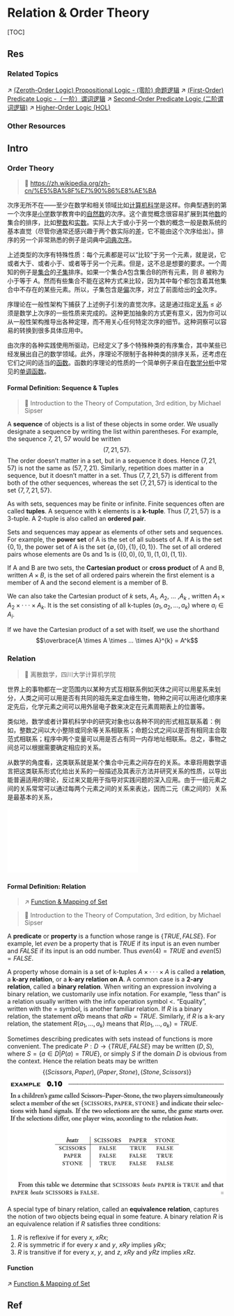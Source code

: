 # Relation & Order Theory

[TOC]



## Res
### Related Topics
↗ [(Zeroth-Order Logic) Propositional Logic - (零阶) 命题逻辑](../../📍%20Mathematical%20Logic%20Basics%20(Formal%20Logic)/Classical%20Logic%20(Standard%20Logic)/(Zeroth-Order%20Logic)%20Propositional%20Logic%20-%20(零阶)%20命题逻辑.md)
↗ [(First-Order) Predicate Logic -（一阶）谓词逻辑](../../📍%20Mathematical%20Logic%20Basics%20(Formal%20Logic)/Classical%20Logic%20(Standard%20Logic)/(First-Order)%20Predicate%20Logic%20-（一阶）谓词逻辑.md)
↗ [Second-Order Predicate Logic (二阶谓词逻辑)](../../📍%20Mathematical%20Logic%20Basics%20(Formal%20Logic)/Higher-Order%20Logic%20(HOL)/Second-Order%20Predicate%20Logic%20(二阶谓词逻辑).md)
↗ [Higher-Order Logic (HOL)](../../📍%20Mathematical%20Logic%20Basics%20(Formal%20Logic)/Higher-Order%20Logic%20(HOL)/Higher-Order%20Logic%20(HOL).md)


### Other Resources



## Intro
### Order Theory
> 🔗 https://zh.wikipedia.org/zh-cn/%E5%BA%8F%E7%90%86%E8%AE%BA

次序无所不在——至少在数学和相关领域比如[计算机科学](https://zh.wikipedia.org/wiki/%E8%AE%A1%E7%AE%97%E6%9C%BA%E7%A7%91%E5%AD%A6 "计算机科学")是这样。你典型遇到的第一个次序是[小学](https://zh.wikipedia.org/wiki/%E5%B0%8F%E5%AD%A6 "小学")数学教育中的[自然数](https://zh.wikipedia.org/wiki/%E8%87%AA%E7%84%B6%E6%95%B0 "自然数")的次序。这个直觉概念很容易扩展到其他[数](https://zh.wikipedia.org/wiki/%E6%95%B0 "数")的集合的排序，比如[整数](https://zh.wikipedia.org/wiki/%E6%95%B4%E6%95%B0 "整数")和[实数](https://zh.wikipedia.org/wiki/%E5%AE%9E%E6%95%B0 "实数")。实际上大于或小于另一个数的概念一般是数系统的基本直觉（尽管你通常还感兴趣于两个数实际的[差](https://zh.wikipedia.org/wiki/%E5%B7%AE "差")，它不能由这个次序给出）。排序的另一个非常熟悉的例子是词典中[词典次序](https://zh.wikipedia.org/w/index.php?title=%E8%AF%8D%E5%85%B8%E6%AC%A1%E5%BA%8F&action=edit&redlink=1 "词典次序（页面不存在）")。

上述类型的次序有特殊性质：每个元素都是可以“比较”于另一个元素，就是说，它或者大于、或者小于、或者等于另一个元素。但是，这不总是想要的要求。一个周知的例子是[集合](https://zh.wikipedia.org/wiki/%E9%9B%86%E5%90%88_\(%E6%95%B0%E5%AD%A6\) "集合 (数学)")的[子集](https://zh.wikipedia.org/wiki/%E5%AD%90%E9%9B%86 "子集")排序。如果一个集合A包含集合B的所有元素，则 _B_ 被称为小于等于 _A_。然而有些集合不能在这种方式来比较，因为其中每个都包含着其他集合中不存在的某些元素。所以，子集包含是[偏](https://zh.wikipedia.org/wiki/%E5%81%8F%E5%BA%8F "偏序")次序，对立了前面给出的[全](https://zh.wikipedia.org/wiki/%E5%85%A8%E5%BA%8F "全序")次序。

序理论在一般性架构下捕获了上述例子引发的直觉次序。这是通过指定[关系](https://zh.wikipedia.org/wiki/%E5%85%B3%E7%B3%BB_\(%E6%95%B0%E5%AD%A6\) "关系 (数学)") $\leq$ 必须是数学上次序的一些性质来完成的。这种更加抽象的方式更有意义，因为你可以从一般性架构推导出各种定理，而不用关心任何特定次序的细节。这种洞察可以容易的转换到很多具体应用中。

由次序的各种实践使用所驱动，已经定义了多个特殊种类的有序集合，其中某些已经发展出自己的数学领域。此外，序理论不限制于各种种类的排序关系，还考虑在它们之间的适当的[函数](https://zh.wikipedia.org/wiki/%E5%87%BD%E6%95%B0 "函数")。函数的序理论的性质的一个简单例子来自在[数学分析](https://zh.wikipedia.org/wiki/%E6%95%B0%E5%AD%A6%E5%88%86%E6%9E%90 "数学分析")中常见的[单调函数](https://zh.wikipedia.org/wiki/%E5%8D%95%E8%B0%83%E5%87%BD%E6%95%B0 "单调函数")。
#### Formal Definition: Sequence & Tuples
 > 📖 Introduction to the Theory of Computation, 3rd edition, by Michael Sipser
 
A **sequence** of objects is a list of these objects in some order. We usually designate a sequence by writing the list within parentheses. For example, the sequence 7, 21, 57 would be written $$(7,21,57).$$
The order doesn’t matter in a set, but in a sequence it does. Hence $(7,21,57)$ is not the same as $(57,7,21)$. Similarly, repetition does matter in a sequence, but it doesn’t matter in a set. Thus $(7,7,21,57)$ is different from both of the other sequences, whereas the set $\{7,21,57\}$ is identical to the set $\{7,7,21,57\}$. 

As with sets, sequences may be finite or infinite. Finite sequences often are called **tuples**. A sequence with k elements is a **k-tuple**. Thus $(7,21,57)$ is a 3-tuple. A 2-tuple is also called an **ordered pair**.

Sets and sequences may appear as elements of other sets and sequences. For example, the **power set** of A is the set of all subsets of A. If A is the set $\{0,1\}$, the power set of A is the set $\{∅,\{0\},\{1\},\{0,1\}\}$. The set of all ordered pairs whose elements are 0s and 1s is $\{(0,0),(0,1),(1,0), (1,1)\}$.

If A and B are two sets, the **Cartesian product** or **cross product** of A and B, written $A\times B$, is the set of all ordered pairs wherein the first element is a member of A and the second element is a member of B.

We can also take the Cartesian product of $k$ sets, $A_1$, $A_2$, ... ,$A_k$ , written $A_1 \times A_2 \times ··· \times A_k$. It is the set consisting of all k-tuples $(a_1, a_2, ..., a_k)$ where $a_i \in A_i$.

If we have the Cartesian product of a set with itself, we use the shorthand $$\overbrace{A \times A \times ... \times A}^{k} = A^k$$


### Relation
> 📖 离散数学，四川大学计算机学院

世界上的事物都在一定范围内以某种方式互相联系例如天体之间可以用星系来划分，人类之间可以用是否有共同的祖先来定血缘生物，物种之间可以用进化顺序来定先后，化学元素之间可以用外层电子数来决定在元素周期表上的位置等。

类似地，数学或者计算机科学中的研究对象也以各种不同的形式相互联系着：例如，整数之间以大小整除或同余等关系相联系；命题公式之间以是否有相同主合取范式相联系；程序中两个变量可以用是否占有同一内存地址相联系。总之，事物之间总可以根据需要确定相应的关系。

从数学的角度看，这类联系就是某个集合中元素之间存在的关系。本章将用数学语言把这类联系形式化给出关系的一般描述及其表示方法并研究关系的性质，以导出能普遍适用的理论，反过来又能用于指导对实践问题的深入应用。由于一组元素之间的关系常常可以通过每两个元素之间的关系来表达，因而二元（素之间的）关系是最基本的关系，

![computing.excalidraw](../../../../../Assets/Illustrations/Computer%20Science%20Philosophy/computing.excalidraw.md)
#### Formal Definition: Relation
> ↗ [Function & Mapping of Set](../Function%20&%20Mapping%20of%20Set/Function%20&%20Mapping%20of%20Set.md)

> 📖  Introduction to the Theory of Computation, 3rd edition, by Michael Sipser

A **predicate** or **property** is a function whose range is $\{TRUE, FALSE\}$. For example, let $even$ be a property that is $TRUE$ if its input is an even number and $FALSE$ if its input is an odd number. Thus $even(4) = TRUE$ and $even(5) = FALSE$.

A property whose domain is a set of k-tuples $A \times ···\times A$ is called a **relation**, a **k-ary relation**, or a **k-ary relation on A**. A common case is a **2-ary relation**, called a **binary relation**. When writing an expression involving a binary relation, we customarily use infix notation. For example, “less than” is a relation usually written with the infix operation symbol $<$. “Equality”, written with the $=$ symbol, is another familiar relation. If $R$ is a binary relation, the statement $aRb$ means that $aRb= TRUE$. Similarly, if $R$ is a k-ary relation, the statement $R(a_1, ..., a_k)$ means that $R(a_1, ..., a_k) = TRUE$.

Sometimes describing predicates with sets instead of functions is more convenient. The predicate $P: D \to \{TRUE, FALSE\}$ may be written $(D,S)$, where $S= \{a \in D | P(a) = TRUE\}$, or simply $S$ if the domain $D$ is obvious from the context. Hence the relation beats may be written $$\{(Scissors, Paper), (Paper, Stone), (Stone, Scissors)\}$$
![](../../../../../Assets/Pics/Screenshot%202025-09-15%20at%2020.04.36.png)

A special type of binary relation, called an **equivalence relation**, captures the notion of two objects being equal in some feature. A binary relation $R$ is an equivalence relation if $R$ satisfies three conditions:
1. $R$ is reflexive if for every $x$, $xRx$;
2. $R$ is symmetric if for every $x$ and $y$, $xRy$ implies $yRx$;
3. $R$ is transitive if for every $x$, $y$, and $z$, $xRy$ and $yRz$ implies $xRz$.
#### Function
↗ [Function & Mapping of Set](../Function%20&%20Mapping%20of%20Set/Function%20&%20Mapping%20of%20Set.md)



## Ref
